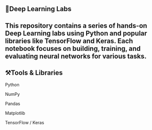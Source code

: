 ## 📜Deep Learning Labs

This repository contains a series of hands-on Deep Learning labs using Python and popular libraries like TensorFlow and Keras. 
Each notebook focuses on building, training, and evaluating neural networks for various tasks.
---

## ⚒️Tools & Libraries

Python

NumPy

Pandas

Matplotlib

TensorFlow / Keras

